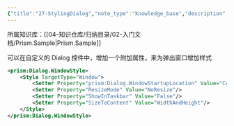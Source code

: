 ```yaml
---
{"title":"27-StylingDialog","note_type":"knowledge_base","description":"定制弹出窗口的样式","tags":["样例代码","Prism","WPF"],"create_time":"2024-07-29","update_time":"2025-02-19","dg-home":false,"dg-publish":true,"aliase":[],"root":"Prism.Sample","permalink":"/04-知识仓库/知识单元/02-入门文档/Prism.Sample/27-StylingDialog/","dgPassFrontmatter":true,"noteIcon":"","created":"2024-07-29","updated":"2025-02-19"}
---
```



所属知识库：[[04-知识仓库/归纳目录/02-入门文档/Prism.Sample\|Prism.Sample]]

可以在自定义的 Dialog 控件中，增加一个附加属性，来为弹出窗口增加样式

```xml
<prism:Dialog.WindowStyle>
    <Style TargetType="Window">
        <Setter Property="prism:Dialog.WindowStartupLocation" Value="CenterScreen" />
        <Setter Property="ResizeMode" Value="NoResize"/>
        <Setter Property="ShowInTaskbar" Value="False"/>
        <Setter Property="SizeToContent" Value="WidthAndHeight"/>
    </Style>
</prism:Dialog.WindowStyle>
```
